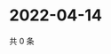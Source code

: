 # 2022-04-14

共 0 条

<!-- BEGIN WEIBO -->
<!-- 最后更新时间 Thu Apr 14 2022 01:19:01 GMT+0800 (China Standard Time) -->

<!-- END WEIBO -->
